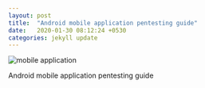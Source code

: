 ```yaml
---
layout: post
title:  "Android mobile application pentesting guide"
date:   2020-01-30 08:12:24 +0530
categories: jekyll update
---
```

![mobile application](../_images/mobileapp.jpeg)

Android mobile application pentesting guide

